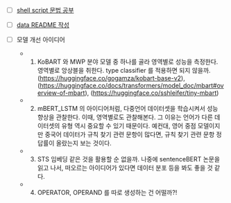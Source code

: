 
- [ ] [shell script 문법 공부](https://blog.d0ngd0nge.xyz/shell-script/)

- [ ] [data README 작성](/data/README.md)

- [ ] 모델 개선 아이디어
    + 1. KoBART 와 MWP 분야 모델 중 하나를 골라 영역별로 성능을 측정한다. 영역별로 앙상블을 취한다. type classifier 를 적용하면 되지 않을까. (https://huggingface.co/gogamza/kobart-base-v2), (https://huggingface.co/docs/transformers/model_doc/mbart#overview-of-mbart), (https://huggingface.co/sshleifer/tiny-mbart)

    + 2. mBERT_LSTM 의 아이디어처럼, 다중언어 데이터셋을 학습시켜서 성능 향상을 관찰한다. 이때, 영역별로도 관찰해본다. 그 이유는 언어가 다른 데이터셋의 유형 역시 중요할 수 있기 때문이다. 예컨대, 영어 중점 모델이지만 중국어 데이터가 규칙 찾기 관련 문항이 많다면, 규칙 찾기 관련 문항 정답률이 올랐는지 보는 것이다.
    
    + 3. STS 임베딩 같은 것을 활용할 순 없을까. 나중에 sentenceBERT 논문을 읽고 나서, 떠오르는 아이디어가 있다면 데이터 분포 등을 봐도 좋을 것 같다.

    + 4. OPERATOR, OPERAND 를 따로 생성하는 건 어떨까?!

    
